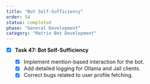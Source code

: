 ```yaml
---
title: "Bot Self-Sufficiency"
order: 54
status: completed
phase: "General Development"
category: "Matrix Bot Development"
---
```


- [x] **Task 47: Bot Self-Sufficiency**

  - [x] Implement mention-based interaction for the bot.
  - [x] Add detailed logging for Ollama and Jail clients.
  - [x] Correct bugs related to user profile fetching.